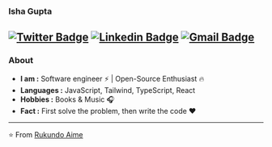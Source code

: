 ### Isha Gupta 
[![Twitter Badge](https://img.shields.io/badge/-Rukundo_Aime-1ca0f1?style=flat-square&logo=twitter&logoColor=white&link=https://twitter.com/RukundoAime7)](https://twitter.com/RukundoAime7)  [![Linkedin Badge](https://img.shields.io/badge/-Rukundo_Aime-blue?style=flat-square&logo=Linkedin&logoColor=white&link=https://www.linkedin.com/in/rukundo-aimé-9421071b7//)](https://www.linkedin.com/in/rukundo-aimé-9421071b7/) [![Gmail Badge](https://img.shields.io/badge/-rukundoaime78@gmail.com-c14438?style=flat-square&logo=Gmail&logoColor=white&link=mailto:rukundoaime78@gmail.com)](mailto:ishagupta2103@gmail.com)
---------------------------------------------------------------------------------------------------------------------------------------------------------------------------------
### About

-  **I am :** Software engineer :zap: | Open-Source Enthusiast :fire:	
-  **Languages :** JavaScript, Tailwind, TypeScript, React
-  **Hobbies :** Books & Music :headphones:
-  **Fact :** First solve the problem, then write the code :heart: 

---------------------------------------------------------------------------------------------------------------------------------------------------------------------------------


⭐️ From [Rukundo Aime](https://github.com/Aime78)
